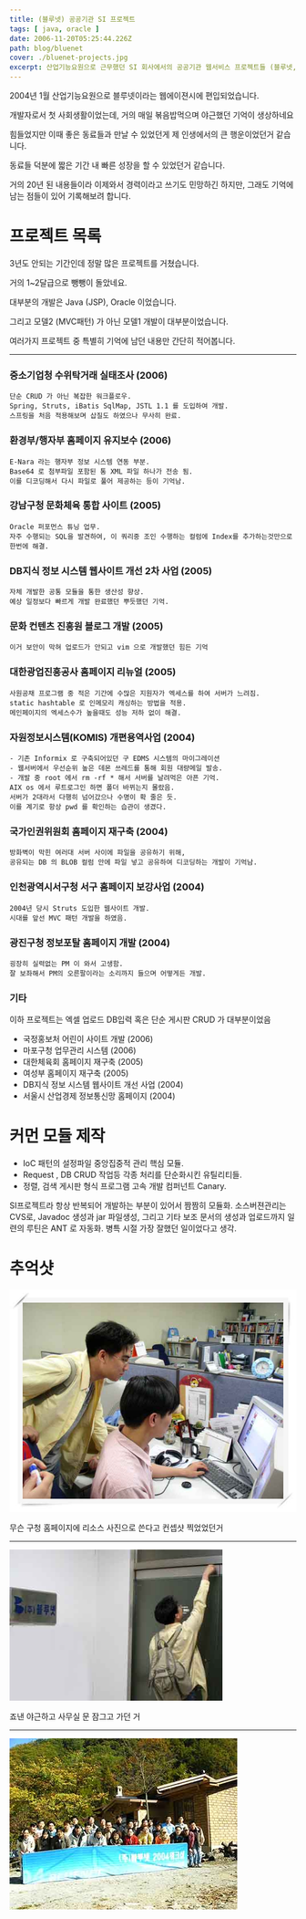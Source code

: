 ```yaml
---
title: (블루넷) 공공기관 SI 프로젝트
tags: [ java, oracle ]
date: 2006-11-20T05:25:44.226Z
path: blog/bluenet
cover: ./bluenet-projects.jpg
excerpt: 산업기능요원으로 근무했던 SI 회사에서의 공공기관 웹서비스 프로젝트들 (블루넷, 2004~2006)
---
```


2004년 1월 산업기능요원으로 블루넷이라는 웹에이젼시에 편입되었습니다.

개발자로서 첫 사회생활이었는데, 거의 매일 볶음밥먹으며 야근했던 기억이 생상하네요

힘들었지만 이때 좋은 동료들과 만날 수 있었던게 제 인생에서의 큰 행운이었던거 같습니다.

동료들 덕분에 짧은 기간 내 빠른 성장을 할 수 있었던거 같습니다.

거의 20년 된 내용들이라 이제와서 경력이라고 쓰기도 민망하긴 하지만, 그래도 기억에 남는 점들이 있어 기록해보려 합니다.


# 프로젝트 목록

3년도 안되는 기간인데 정말 많은 프로젝트를 거쳤습니다.

거의 1~2달급으로 뺑뺑이 돌았네요.

대부분의 개발은 Java (JSP), Oracle 이었습니다. 

그리고 모델2 (MVC패턴) 가 아닌 모델1 개발이 대부분이었습니다.

여러가지 프로젝트 중 특별히 기억에 남던 내용만 간단히 적어봅니다.


----


### 중소기업청 수위탁거래 실태조사  (2006)
    
    단순 CRUD 가 아닌 복잡한 워크플로우.
    Spring, Struts, iBatis SqlMap, JSTL 1.1	를 도입하여 개발.
    스프링을 처음 적용해보며 삽질도 하였으나 무사히 완료.

### 환경부/행자부 홈페이지 유지보수	 (2006)	
    
    E-Nara 라는 행자부 정보 시스템 연동 부분.
    Base64 로 첨부파일 포함된 통 XML 파일 하나가 전송 됨.
    이를 디코딩해서 다시 파일로 풀어 제공하는 등이 기억남.

### 강남구청 문화체육 통합 사이트 (2005)
    
    Oracle 퍼포먼스 튜닝 업무. 
    자주 수행되는 SQL을 발견하여, 이 쿼리중 조인 수행하는 컬럼에 Index를 추가하는것만으로 한번에 해결.

### DB지식 정보 시스템 웹사이트 개선 2차 사업 (2005)		
    자체 개발한 공통 모듈을 통한 생산성 향상.
    예상 일정보다 빠르게 개발 완료했던 뿌듯했던 기억.

### 문화 컨텐츠 진흥원 블로그 개발 (2005)
    이거 보안이 막혀 업로드가 안되고 vim 으로 개발했던 힘든 기억

### 대한광업진흥공사 홈페이지 리뉴얼 (2005)
    사원공채 프로그램 중 적은 기간에 수많은 지원자가 엑세스를 하여 서버가 느려짐.
    static hashtable 로 인메모리 캐싱하는 방법을 적용.
    메인페이지의 엑세스수가 높을때도 성능 저하 없이 해결.

### 자원정보시스템(KOMIS) 개편용역사업 (2004)
    - 기존 Informix 로 구축되어있던 구 EDMS 시스템의 마이그레이션
    - 웹서버에서 우선순위 높은 데몬 쓰레드를 통해 회원 대량메일 발송.
    - 개발 중 root 에서 rm -rf * 해서 서버를 날려먹은 아픈 기억.
    AIX os 에서 루트로그인 하면 폴더 바뀌는지 몰랐음. 
    서버가 2대라서 다행히 넘어갔으나 수명이 확 줄은 듯.
    이를 계기로 항상 pwd 를 확인하는 습관이 생겼다.

### 국가인권위원회 홈페이지 재구축 (2004)
    방화벽이 막힌 여러대 서버 사이에 파일을 공유하기 위해, 
    공유되는 DB 의 BLOB 컬럼 안에 파일 넣고 공유하여 디코딩하는 개발이 기억남.

### 인천광역시서구청 서구 홈페이지 보강사업	(2004)

    2004년 당시 Struts 도입한 웹사이트 개발. 
    시대를 앞선 MVC 패턴 개발을 하였음. 


### 광진구청 정보포탈 홈페이지 개발 (2004)

    굉장히 실력없는 PM 이 와서 고생함.
    잘 보좌해서 PM의 오른팔이라는 소리까지 들으며 어떻게든 개발.

### 기타 

이하 프로젝트는 엑셀 업로드 DB입력 혹은 단순 게시판 CRUD 가 대부분이었음

- 국정홍보처 어린이 사이트 개발 (2006)
- 마포구청 업무관리 시스템 (2006)
- 대한체육회 홈페이지 재구축 (2005)
- 여성부 홈페이지 재구축 (2005)
- DB지식 정보 시스템 웹사이트 개선 사업	(2004)
- 서울시 산업경제 정보통신망 홈페이지 (2004)




# 커먼 모듈 제작

- IoC 패턴의 설정파일 중앙집중적 관리 핵심 모듈.
- Request , DB CRUD 작업등 각종 처리를 단순화시킨 유틸리티들.
- 정렬, 검색 게시판 형식 프로그램 고속 개발 컴퍼넌트 Canary.



SI프로젝트라 항상 반복되어 개발하는 부분이 있어서 짬짬히 모듈화.
소스버젼관리는 CVS로, Javadoc 생성과 jar 파일생성, 
그리고 기타 보조 문서의 생성과 업로드까지 일련의 루틴은 ANT 로 자동화.
병특 시절 가장 잘했던 일이었다고 생각.


# 추억샷

![컨셉사진](./bluenet_office.jpg)

무슨 구청 홈페이지에 리소스 사진으로 쓴다고 컨셉샷 찍었었던거

----

![사무실](./bluenet_door.jpg)

죠낸 야근하고 사무실 문 잠그고 가던 거

----

![블루넷 워크샵](./bluenet_workshop.jpg)
